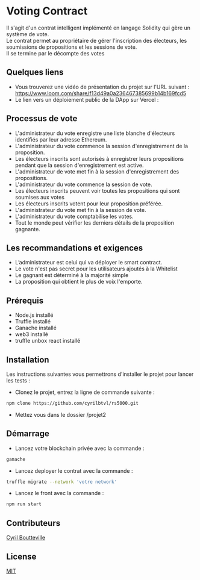 # Voting Contract

Il s'agit d'un contrat intelligent implémenté en langage Solidity qui gère un système de vote.\
Le contrat permet au propriétaire de gérer l'inscription des électeurs, les soumissions de propositions et les sessions de vote.\
Il se termine par le décompte des votes

## Quelques liens
- Vous trouverez une vidéo de présentation du projet sur l'URL suivant : https://www.loom.com/share/f13d49a0a236467385699b14b169fcd5
- Le lien vers un déploiement public de la DApp sur Vercel : 

## Processus de vote

- L'administrateur du vote enregistre une liste blanche d'électeurs identifiés par leur adresse Ethereum.
- L'administrateur du vote commence la session d'enregistrement de la proposition.
- Les électeurs inscrits sont autorisés à enregistrer leurs propositions pendant que la session d'enregistrement est active.
- L'administrateur de vote met fin à la session d'enregistrement des propositions.
- L'administrateur du vote commence la session de vote.
- Les électeurs inscrits peuvent voir toutes les propositions qui sont soumises aux votes
- Les électeurs inscrits votent pour leur proposition préférée.
- L'administrateur du vote met fin à la session de vote.
- L'administrateur du vote comptabilise les votes.
- Tout le monde peut vérifier les derniers détails de la proposition gagnante.

## Les recommandations et exigences

- L’administrateur est celui qui va déployer le smart contract.
- Le vote n'est pas secret pour les utilisateurs ajoutés à la Whitelist
- Le gagnant est déterminé à la majorité simple
- La proposition qui obtient le plus de voix l'emporte.

## Prérequis

- Node.js installé
- Truffle installé
- Ganache installé
- web3 installé
- truffle unbox react installé

## Installation

Les instructions suivantes vous permettrons d'installer le projet pour lancer les tests :
- Clonez le projet, entrez la ligne de commande suivante : 
```bash
npm clone https://github.com/cyrilbtvl/rs5000.git
```
- Mettez vous dans le dossier /projet2

## Démarrage
- Lancez votre blockchain privée avec la commande : 
```bash
ganache
```
- Lancez deployer le contrat avec la commande : 
```bash
truffle migrate --network 'votre network'
```

- Lancez le front avec la commande : 
```bash
npm run start
```

## Contributeurs

[Cyril Boutteville](https://github.com/cyrilbtvl/rs5000)

## License

[MIT](https://choosealicense.com/licenses/mit/)